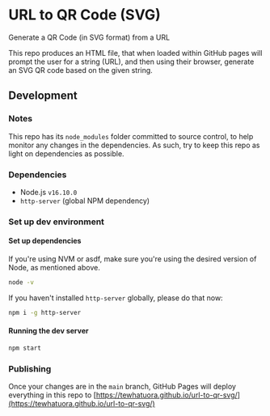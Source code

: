 # URL to QR Code (SVG)

Generate a QR Code (in SVG format) from a URL

This repo produces an HTML file, that when loaded within GitHub pages will prompt the user for a string (URL), and then using their browser, generate an SVG QR code based on the given string.

## Development

### Notes

This repo has its `node_modules` folder committed to source control, to help monitor any changes in the dependencies.
As such, try to keep this repo as light on dependencies as possible.

### Dependencies

- Node.js `v16.10.0`
- `http-server` (global NPM dependency)

### Set up dev environment

#### Set up dependencies

If you're using NVM or asdf, make sure you're using the desired version of Node, as mentioned above.

```bash
node -v
```

If you haven't installed `http-server` globally, please do that now:

```bash
npm i -g http-server
```

#### Running the dev server

```bash
npm start
```

### Publishing

Once your changes are in the `main` branch, GitHub Pages will deploy everything in this repo to [https://tewhatuora.github.io/url-to-qr-svg/](https://tewhatuora.github.io/url-to-qr-svg/)